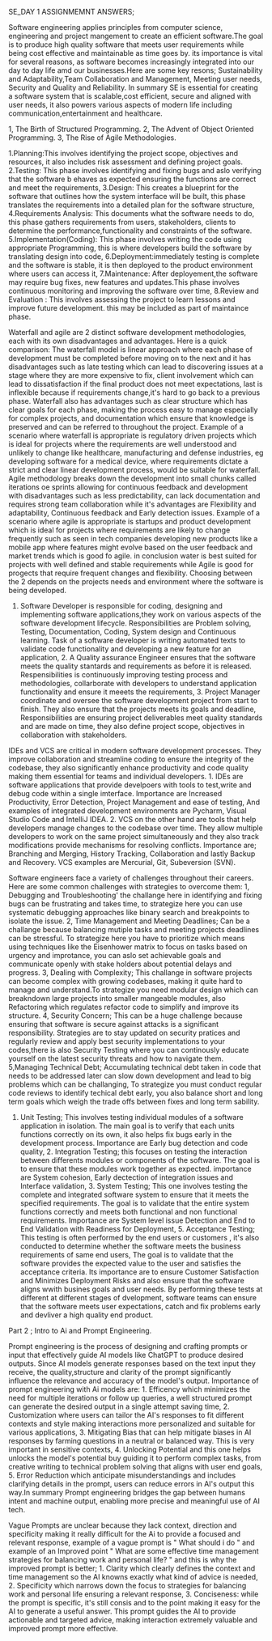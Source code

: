 SE_DAY 1 ASSIGNMEMNT ANSWERS;




Software engineering applies principles from computer science, engineering and project mangement to create an efficient software.The goal is to produce high quality software that meets user requirements while being cost effective and maintainable as time goes by. its importance is vital for several reasons, as software becomes increasingly integrated into our day to day life amd our businesses.Here are some key resons; Sustainability and Adaptability,Team Collaboration and Management, Meeting user needs, Security and Quality and Reliability. In summary SE is essential for creating a software system that is scalable,cost efficient, secure and aligned with user needs, it also powers various aspects of modern life including communication,entertainment and healthcare.


1, The Birth of Structured Programming. 2, The Advent of Object Oriented Programming. 3, The Rise of Agile Methodologies.


1.Planning:This involves identifying the project scope, objectives and resources, it also includes risk assessment and defining project goals. 2.Testing: This phase involves identifying and fixing bugs and aslo verifying that the software b ehaves as expected ensuring the functions are correct and meet the requirements, 3.Design: This creates a blueprint for the software that outlines how the system interface will be built, this phase translates the requirements into a detailed plan for the software structure,  4.Requirements Analysis: This documents what the software needs to do, this phase gathers requirements from users, stakeholders, clients to determine the performance,functionality and constraints of the software.  5.Implementation(Coding): This phase involves writing the code using appropriate Programming, this is where developers build the software by translating design into code, 6.Deployment:immediately testing is complete and the software is stable, it is then deployed to the product environment where users can access it, 7.Maintenance: After deployement,the software may require bug fixes, new features and updates.This phase involves continuous monitoring and improving the software over time, 8.Review and Evaluation : This involves assessing the project to learn lessons and improve future development. this may be included as part of maintaince phase.


Waterfall and agile are 2 distinct software development methodologies, each with its own disadvantages and advantages. Here is a quick comparison: The waterfall model is linear approach where each phase of development must be completed before moving on to the next and it has disadvantages such as late testing which can lead to discovering issues at a stage where they are more expensive to fix, client involvement which can lead to dissatisfaction if the final product does not meet expectations, last is inflexible because if requirements change,it's hard to go back to a previous phase. Waterfall also has advantages such as clear structure which has clear goals for each phase, making the process easy to manage especially for complex projects, and documentation which ensure that knowledge is preserved and can be referred to throughout the project. Example of a scenario where waterfall is appropriate is regulatory driven projects which is ideal for projects where the requirements are well understood and unlikely to change like healthcare, manufacturing and defense industries, eg developing software for a medical device, where requirements dictate a strict and clear linear development process, would be suitable for waterfall. Agile methodology breaks down the development into small chunks called iterations oe sprints allowing for continuous feedback and development with disadvantages such as less predictability, can lack documentation and requires strong team collaboration while it's advantages are Flexibility and adaptability, Continuous feedback and Early detection issues. Example of a scenario where agile is appropriate is startups and product development which is ideal for projects where requirements are likely to change frequently such as seen in tech companies developing new products like a mobile app where features might evolve based on the user feedback and market trends which is good fo agile. in conclusion water is best suited for projects with well defined and stable requirements while Agile is good for progects that require frequent changes and flexibility. Choosing between the 2 depends on the projects needs and environment where the software is being developed.


1. Software Developer is responsible for coding, designing and implementing software applications,they work on various aspects of the software development lifecycle. Responsibilities are Problem solving, Testing, Documentation, Coding, System design and Continuous learning.  Task of a software developer is writing automated texts to validate code functionality and developing a new feature for an application,    2. A Quality assurance Engineer ensures that the software meets the quality stantards and requirements as before it is released. Respensibilities is continuously improving testing process and methodologies, collarborate with developers to understand application functionality and ensure it meeets the  requirements, 3. Project Manager coordinate and oversee the software development project from start to finish. They also ensure that the projects meets its goals and deadline, Responsibilities are ensuring project deliverables meet quality standards and are made on time, they also define project scope, objectives in collaboration with stakeholders.


IDEs and VCS are critical in modern software development processes. They improve collaboration and streamline coding to ensure the integrity of the codebase, they also significantly enhance productivity and code quality making them essential for teams and individual developers. 1. IDEs are software applications that provide develpoers with tools to test,write and debug code within a single imterface. Importance are Increased Productivity, Error Detection, Project Management and ease of testing, And examples of integrated development environments are Pycharm, Visual Studio Code and IntelliJ IDEA.         2. VCS on the other hand are tools that help developers manage changes to the codebase over time. They allow multiple developers to work on the same project simultaneously and they also track modifications provide mechanisms for resolving conflicts. Importance are; Branching and Merging, History Tracking, Collaboration and lastly Backup and Recovery. VCS examples are Mercurial, Git, Subeversion (SVN).

 
 Software engineers face a variety of challenges throughout their careers. Here are some common challenges with strategies to overcome them: 1, Debugging and Troubleshooting' the challange here in identifying and fixing bugs can be frustrating and takes time, to strategize here you can use systematic debugging approaches like binary search and breakpoints to isolate the issue. 2, Time Management and Meeting Deadlines; Can be a challange because balancing mutiple tasks and meeting projects deadlines can be stressful. To strategize here you have to prioritize which means using techniques like the Eisenhower matrix to focus on tasks based on urgency and improtance, you can aslo set achievable goals and communicate openly with stake holders about potential delays and progress. 3, Dealing with Complexity; This challange in software projects can become complex with growing codebases, making it quite hard to manage and understand.To strategize you need modular design which can breakndown large projects into smaller mangeable modules, also Refactoring which regulates refactor code to simplify and improve its structure. 4, Security Concern; This can be a huge challenge because ensuring that software is secure against attacks is a significant responsibility. Strategies are to stay updated on security pratices and regularly review and apply best security implementations to your codes,there is also Security Testing where you can continously educate yourself on the latest security threats and how to navigate them. 5,Managing  Technical Debt; Accumulating technical debt taken in code that needs to be addressed later  can slow down development and lead to big problems which can be challanging, To strategize you must conduct regular code reviews to identify techical debt early, you also balance short and long term goals which weigh the trade offs between fixes and long term sability.


 1. Unit Testing; This involves testing individual modules of a software application in isolation. The main goal is to verify that each units functions correctly on its own, it also helps fix bugs early in the development process. Importance are Early bug detection and code quality, 2. Integration Testing; this focuses on testing the interaction between differents modules or components of the software. The goal is to ensure that these modules work together as expected. importance are System cohesion, Early dectection of integration issues and Interface validation, 3. System Testing; This one involves testing the complete and integrated software system to ensure that it meets the specified requirements. The goal is to validate that the entire system functions correctly and meets both functional and non functional requirements. Importance are System level issue Detection and End to End Validation with Readiness for Deployment, 5. Acceptance Testing; This testing is often performed by the end users or customers , it's also conducted to determine whether the software meets the business requirements of same end users, The goal is to validate that the software provides the expected value to the user and satisfies the acceptance criteria. Its importance are to ensure Customer Satisfaction and Minimizes Deployment Risks and also ensure that the software aligns wwith busines goals and user needs. By performing these tests at different at different stages of dvelopment, software teams can ensure that the software meets user expectations, catch and fix problems early and devliver a high quality end product.


Part 2 ; Intro to Ai and Prompt Engineering.


Prompt engineering is the process of designing and crafting prompts or input that effectively guide AI models like ChatGPT to produce desired outputs. Since AI models generate responses based on the text input they receive, the quality,structure and clarity of the prompt significantly influence the relevance and accuracy of the model's output. Importance of prompt engineering with Ai models are: 1. Efficency which minimizes the need for multiple iterations or follow up queries, a well structured prompt can generate the desired output in a single attempt saving time, 2. Customization where users can tailor the AI's responses to fit different contexts and style making interactions more personalized and suitable for various applications, 3. Mitigating Bias that can help mitigate biases in AI responses by farming questions in a neutral or balanced way. This is very important in sensitive contexts, 4. Unlocking Potential and this one helps unlocks the model's potential buy guiding it to perform complex tasks, from creative writing to technical problem solving that aligns with user end goals, 5. Error Reduction which anticipate misunderstandings and includes clarifying details in the prompt, users can reduce errors in AI's output this way.In summary Prompt engineering bridges the gap between humans intent and machine output, enabling more precise and meaningful use of AI tech.


Vague Prompts are unclear because they lack context, direction and specificity making it really difficult for the Ai to provide a focused and relevant response, example of a vague prompt is " What should i do " and example of an Improved point " What are some effective time management strategies for balancing work and personal life? " and this is why the improved prompt is better; 1. Clarity which clearly defines the context and time management so the AI knowns exactly what kind of advice is needed, 2. Specificity which narrows down the focus to strategies for balancing work and personal life ensuring a relevant response, 3. Conciseness: while the prompt is specific, it's still consis and to the point making it easy for the AI to generate a useful answer. This prompt guides the AI to provide actionable and targeted advice, making interaction extremely valuable and improved prompt more effective.